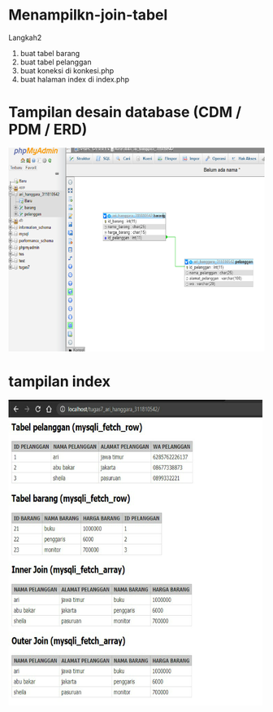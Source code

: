 # Menampilkn-join-tabel
Langkah2  

1. buat tabel barang
2. buat tabel pelanggan
3. buat koneksi  di konkesi.php
4. buat halaman index di index.php


# Tampilan desain database (CDM / PDM / ERD)

<img src="Capture.PNG" alt="Girl in a jacket" width="600" height="400">


# tampilan index
<img src="home.png" alt="Girl in a jacket" width="500" height="600">
